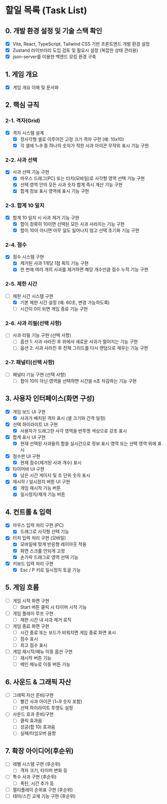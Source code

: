 # 할일 목록 (Task List)

## 0. 개발 환경 설정 및 기술 스택 확인
- [x] Vite, React, TypeScript, Tailwind CSS 기반 프론트엔드 개발 환경 설정
- [x] Zustand 라이브러리 도입 검토 및 필요시 설정 (복잡한 상태 관리용)
- [x] json-server를 이용한 백엔드 모킹 환경 구축

## 1. 게임 개요
- [x] 게임 개요 이해 및 문서화

## 2. 핵심 규칙
### 2-1. 격자(Grid)
- [x] 격자 시스템 설계
  - [x] 정사각형 셀로 이루어진 고정 크기 격자 구현 (예: 10x10)
  - [x] 각 셀에 1~9 중 하나의 숫자가 적힌 사과 아이콘 무작위 표시 기능 구현

### 2-2. 사과 선택
- [x] 사과 선택 기능 구현
  - [x] 마우스 드래그(PC) 또는 터치(모바일)로 사각형 영역 선택 기능 구현
  - [x] 선택 영역 안의 모든 사과 숫자 합계 즉시 계산 기능 구현
  - [x] 합계 정보 표시 영역에 표시 기능 구현

### 2-3. 합계 10 일치
- [x] 합계 10 일치 시 사과 제거 기능 구현
  - [x] 합이 정확히 10이면 선택된 모든 사과 사라지는 기능 구현
  - [x] 합이 10이 아니면 아무 일도 일어나지 않고 선택 초기화 기능 구현

### 2-4. 점수
- [x] 점수 시스템 구현
  - [x] 제거된 사과 1개당 1점 획득 기능 구현
  - [x] 한 번에 여러 개의 사과를 제거하면 해당 개수만큼 점수 누적 기능 구현

### 2-5. 제한 시간
- [ ] 제한 시간 시스템 구현
  - [x] 기본 제한 시간 설정 (예: 60초, 변경 가능하도록)
  - [ ] 시간이 0이 되면 게임 종료 기능 구현

### 2-6. 사과 리필(선택 사항)
- [ ] 사과 리필 기능 구현 (선택 사항)
  - [ ] 옵션 1: 사과 사라진 후 위에서 새로운 사과가 떨어지는 기능 구현
  - [ ] 옵션 2: 사과 사라진 후 전체 그리드를 다시 랜덤으로 채우는 기능 구현

### 2-7. 패널티(선택 사항)
- [ ] 패널티 기능 구현 (선택 사항)
  - [ ] 합이 10이 아닌 영역을 선택하면 시간을 n초 차감하는 기능 구현

## 3. 사용자 인터페이스(화면 구성)
- [x] 게임 보드 UI 구현
  - [x] 사과가 배치된 격자 표시 (셀 크기와 간격 일정)
- [x] 선택 하이라이트 UI 구현
  - [x] 사용자가 드래그한 사각 영역을 반투명 색상으로 강조 표시
- [x] 합계 표시 UI 구현
  - [x] 현재 선택된 사과들의 합을 실시간으로 정보 표시 영역 또는 선택 영역 위에 표시
- [x] 점수판 UI 구현
  - [x] 현재 점수(제거된 사과 개수) 표시
- [x] 타이머바 UI 구현
  - [x] 남은 시간 게이지 및 초 단위 숫자 표시
- [x] 재시작 / 일시정지 버튼 UI 구현
  - [x] 게임 재시작 기능 버튼
  - [x] 일시정지/재개 기능 버튼

## 4. 컨트롤 & 입력
- [x] 마우스 입력 처리 구현 (PC)
  - [x] 드래그로 사각형 선택 기능
- [x] 터치 입력 처리 구현 (모바일)
  - [x] 모바일에 맞게 반응형 레이아웃 적용
  - [x] 화면 스크롤 안되게 고정
  - [x] 손가락 드래그로 영역 선택 기능
- [x] 키보드 입력 처리 구현
  - [x] Esc / P 키로 일시정지 토글 기능

## 5. 게임 흐름
- [ ] 게임 시작 화면 구현
  - [ ] Start 버튼 클릭 시 타이머 시작 기능
- [ ] 게임 플레이 루프 구현
  - [ ] 제한 시간 내 사과 제거 로직
- [ ] 게임 종료 화면 구현
  - [ ] 시간 종료 또는 보드가 비워지면 게임 종료 화면 표시
  - [ ] 점수 표시
  - [ ] 최고 점수 표시
- [ ] 게임 재시작/메뉴 이동 옵션 구현
  - [ ] 재시작 버튼 기능
  - [ ] 메인 메뉴로 이동 버튼 기능

## 6. 사운드 & 그래픽 자산
- [ ] 그래픽 자산 준비/구현
  - [ ] 빨간 사과 아이콘 (1~9 숫자 포함)
  - [ ] 선택 하이라이트 투명도 설정
- [ ] 사운드 효과 준비/구현
  - [ ] 클릭 효과음
  - [ ] 성공(합 10) 효과음
  - [ ] 실패/타임오버 음향

## 7. 확장 아이디어(후순위)
- [ ] 레벨 시스템 구현 (후순위)
  - [ ] 격자 크기, 타이머 변화 등
- [ ] 특수 사과 구현 (후순위)
  - [ ] 폭탄, 시간 추가 등
- [ ] 멀티플레이 순위표 구현 (후순위)
- [ ] 테마/스킨 교체 기능 구현 (후순위)
